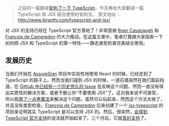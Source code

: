 > 之前的一篇翻译[安利了一下 TypeScript](https://github.com/techird/blog/issues/1)，今天再给大家翻译一篇 TypeScript 和 JSX 结合使用的安利文。
> 原文地址：http://www.jbrantly.com/typescript-and-jsx/

对 JSX 的支持已经在 TypeScript 官方落地了！非常感谢 [Ryan Cavanaugh](https://twitter.com/SeaRyanC) 和 [François de Campredon](https://twitter.com/fdecampredon) 的大力推动。在这篇文章中，笔者打算跟大家探索一下如何把 JSX 和 TypeScript 的第一特性——静态类型检查完美结合使用。

## 发展历史

当我们开始在 [AssureSign](https://www.assuresign.com/) 项目中实验性地使用 React 的时候，已经走到了 TypeScript 的路子上。然而当我们碰到 JSX 的时候，一道石墙突然在我们面前挡道。在 [Github 中已经有一个历史悠久的 Issue](https://github.com/facebook/react/issues/759) 去反映这个问题，然而一直没有得出实质性的解决方案，或者干脆让你“不要使用 JSX”了。这对我来说不可接受，所以我[用了一点黑魔法](https://github.com/facebook/react/issues/759#issuecomment-40954893)来解决这个问题。虽然可以玩起来，然而这个方法太挫了，并且没有类型检查。[François de Campredon](https://twitter.com/fdecampredon) 后来创建了一个 [jsx-typescript](https://github.com/fdecampredon/jsx-typescript) 的项目来证明其实 TypeScript 是可以支持 JSX 的。然后，很突然，[会得到 TypeScript 官方支持](https://github.com/Microsoft/TypeScript/issues/296#issuecomment-89266813)的说法就开始起来了。三个月后，它就[真的支持](https://github.com/Microsoft/TypeScript/pull/3564#event-343293342)了。
